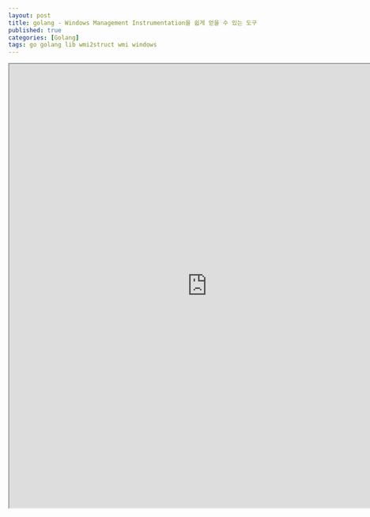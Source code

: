 ```yaml
---
layout: post
title: golang - Windows Management Instrumentation을 쉽게 얻을 수 있는 도구 wmi2struct
published: true
categories: [Golang]
tags: go golang lib wmi2struct wmi windows
---
```

<iframe width="800" height="900" src="https://docs.google.com/document/d/e/2PACX-1vQiXH9H_hUSXnQW6wOgcRv5Z3PAns345oKl4ghs7omsvUc58mECRRrqxLtDCSybra8dhThxFElxPfcF/pub?embedded=true"></iframe>    
  